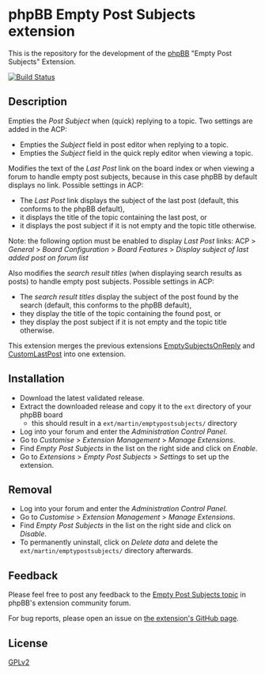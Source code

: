 # phpBB Empty Post Subjects extension

This is the repository for the development of the [phpBB](https://www.phpbb.com/) "Empty Post Subjects" Extension.

[![Build Status](https://travis-ci.org/Mar-tin-G/EmptyPostSubjects.svg?branch=master)](https://travis-ci.org/Mar-tin-G/EmptyPostSubjects)

## Description

Empties the *Post Subject* when (quick) replying to a topic. Two settings are added in the ACP:
* Empties the *Subject* field in post editor when replying to a topic.
* Empties the *Subject* field in the quick reply editor when viewing a topic.

Modifies the text of the *Last Post* link on the board index or when viewing a forum to handle empty post subjects, because in this case phpBB by default displays no link. Possible settings in ACP:
* The *Last Post* link displays the subject of the last post (default, this conforms to the phpBB default),
* it displays the title of the topic containing the last post, or
* it displays the post subject if it is not empty and the topic title otherwise.

Note: the following option must be enabled to display *Last Post* links: ACP > *General* > *Board Configuration* > *Board Features* > *Display subject of last added post on forum list*

Also modifies the *search result titles* (when displaying search results as posts) to handle empty post subjects. Possible settings in ACP:
* The *search result titles* display the subject of the post found by the search (default, this conforms to the phpBB default),
* they display the title of the topic containing the found post, or
* they display the post subject if it is not empty and the topic title otherwise.

This extension merges the previous extensions [EmptySubjectsOnReply](https://www.phpbb.com/community/viewtopic.php?t=2284976) and [CustomLastPost](https://www.phpbb.com/community/viewtopic.php?t=2285101) into one extension.

## Installation

* Download the latest validated release.
* Extract the downloaded release and copy it to the `ext` directory of your phpBB board
  * this should result in a `ext/martin/emptypostsubjects/` directory
* Log into your forum and enter the *Administration Control Panel*.
* Go to *Customise* > *Extension Management* > *Manage Extensions*.
* Find *Empty Post Subjects* in the list on the right side and click on *Enable*.
* Go to *Extensions* > *Empty Post Subjects* > *Settings* to set up the extension.

## Removal

* Log into your forum and enter the *Administration Control Panel*.
* Go to *Customise* > *Extension Management* > *Manage Extensions*.
* Find *Empty Post Subjects* in the list on the right side and click on *Disable*.
* To permanently uninstall, click on *Delete data* and delete the `ext/martin/emptypostsubjects/` directory afterwards.

## Feedback

Please feel free to post any feedback to the [Empty Post Subjects topic](https://www.phpbb.com/community/viewtopic.php?t=2287691) in phpBB's extension community forum.

For bug reports, please open an issue on [the extension's GitHub page](https://github.com/Mar-tin-G/EmptyPostSubjects).

## License

[GPLv2](license.txt)
